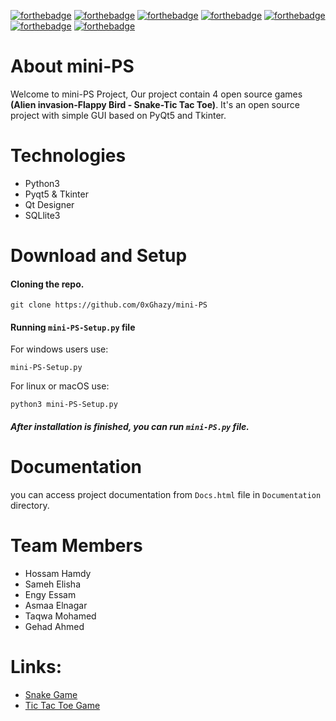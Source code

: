 
[![forthebadge](https://forthebadge.com/images/badges/built-by-developers.svg)](https://forthebadge.com) [![forthebadge](https://forthebadge.com/images/badges/ctrl-c-ctrl-v.svg)](https://forthebadge.com) [![forthebadge](https://forthebadge.com/images/badges/made-with-python.svg)](https://forthebadge.com) [![forthebadge](https://forthebadge.com/images/badges/validated-html5.svg)](https://forthebadge.com) [![forthebadge](https://forthebadge.com/images/badges/uses-js.svg)](https://forthebadge.com) [![forthebadge](https://forthebadge.com/images/badges/uses-css.svg)](https://forthebadge.com) [![forthebadge](https://forthebadge.com/images/badges/uses-git.svg)](https://forthebadge.com) 

# About mini-PS
Welcome to mini-PS Project, Our project contain 4 open source games <b>(Alien invasion-Flappy Bird - Snake-Tic Tac Toe)</b>. It's an open source project with simple GUI based on PyQt5 and Tkinter.<br>


# Technologies
- Python3
- Pyqt5 & Tkinter
- Qt Designer
- SQLlite3


# Download and Setup
#### Cloning the repo.
    git clone https://github.com/0xGhazy/mini-PS

#### Running `mini-PS-Setup.py` file 
For windows users use:

    mini-PS-Setup.py
For linux or macOS use:

    python3 mini-PS-Setup.py

##### After installation is finished, you can run `mini-PS.py` file.


# Documentation
you can access project documentation from `Docs.html` file in `Documentation` directory.


# Team Members

- Hossam Hamdy
- Sameh Elisha
- Engy Essam
- Asmaa Elnagar
- Taqwa Mohamed
- Gehad Ahmed

# Links:
- [Snake Game](https://youtu.be/PHdZdrMCKuY)
- [Tic Tac Toe Game](https://www.codespeedy.com/tic-tac-toe-gui-in-python-using-tkinter/)

